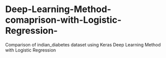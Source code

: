 # Deep-Learning-Method-comaprison-with-Logistic-Regression-
Comparison of indian_diabetes dataset using Keras Deep Learning Method with Logistic Regression
